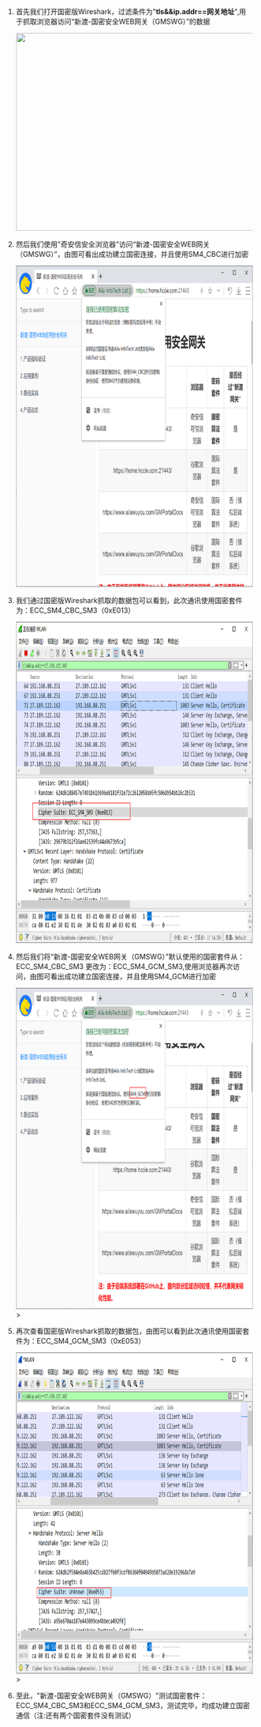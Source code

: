 1. 首先我们打开国密版Wireshark，过滤条件为"**tls&&ip.addr==网关地址**",用于抓取浏览器访问“新渡-国密安全WEB网关（GMSWG）”的数据

   <div>
       <img src="{{ site.baseurl}}/image/Wireshark.png" width="650" height="400">
   </div>

2. 然后我们使用"奇安信安全浏览器"访问“新渡-国密安全WEB网关（GMSWG）”，由图可看出成功建立国密连接，并且使用SM4_CBC进行加密

   <div>
       <img src="../image/gm_cbc.png" width="850" height="650">
   </div>

3. 我们通过国密版Wireshark抓取的数据包可以看到，此次通讯使用国密套件为：ECC_SM4_CBC_SM3（0xE013）

   <div>
       <img src="../image/Wireshark_cbc.png" width="850" height="650">
   </div>

4. 然后我们将“新渡-国密安全WEB网关（GMSWG）”默认使用的国密套件从：ECC_SM4_CBC_SM3 更改为：ECC_SM4_GCM_SM3,使用浏览器再次访问，由图可看出成功建立国密连接，并且使用SM4_GCM进行加密

   <div>
       <img src="../image/gm_gcm.png" width="850" height="650">>
   </div>

5. 再次查看国密版Wireshark抓取的数据包，由图可以看到此次通讯使用国密套件为：ECC_SM4_GCM_SM3（0xE053）

   <div>
       <img src="../image/Wireshark_gcm.png" width="850" height="650">>
   </div>

6. 至此，"新渡-国密安全WEB网关（GMSWG）"测试国密套件：ECC_SM4_CBC_SM3和ECC_SM4_GCM_SM3，测试完毕，均成功建立国密通信（注:还有两个国密套件没有测试）
